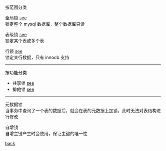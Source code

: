 按范围分类  

全局锁 [see](3/1.md)  
锁定整个 mysql 数据库，整个数据库只读  

表级锁 [see](3/2.md)   
锁定某个表或多个表  

行锁 [see](3/3.md)  
锁定某行数据，只有 innodb 支持  

---

按功能分类  
- 共享锁 [see](3/4.md)  
- 排他锁 [see](3/5.md)    

---  

元数据锁  
当事务中查询了一个表的数据后，就会在表的元数据上加锁，此时无法对表结构进行修改  

自增锁  
自增主键产生时会使用，保证主键的唯一性  

[back](../6.md)  
